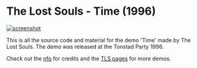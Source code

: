 # The Lost Souls - Time (1996)

[![screenshot](https://the-lost-souls.github.io/images/thumbnails/time01.png)](https://youtu.be/AyIQb7SAhP0)

This is all the source code and material for the demo 'Time' made by The Lost Souls. The demo was released at the Tonstad Party 1996.

Check out the [nfo](src/TIME.NFO) for credits and the [TLS pages](https://the-lost-souls.github.io) for more demos.